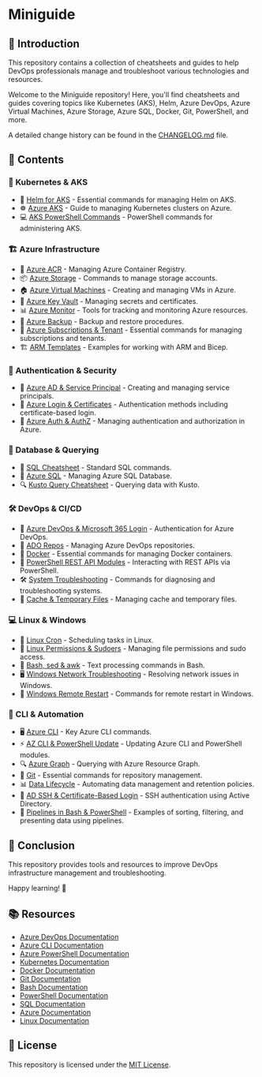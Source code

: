 # Miniguide

## 📌 Introduction
This repository contains a collection of cheatsheets and guides to help DevOps professionals manage and troubleshoot various technologies and resources.

Welcome to the Miniguide repository! Here, you'll find cheatsheets and guides covering topics like Kubernetes (AKS), Helm, Azure DevOps, Azure Virtual Machines, Azure Storage, Azure SQL, Docker, Git, PowerShell, and more.

A detailed change history can be found in the [CHANGELOG.md](changelog.txt) file.

## 📂 Contents

### 🚀 Kubernetes & AKS
- 🐳 [Helm for AKS](aks-helm-cheatsheet.md) - Essential commands for managing Helm on AKS.
- ☸️ [Azure AKS](aks-cheatsheet.md) - Guide to managing Kubernetes clusters on Azure.
- 💻 [AKS PowerShell Commands](aks.md) - PowerShell commands for administering AKS.

### 🏗️ Azure Infrastructure
- 🎯 [Azure ACR](azure-acr-cheatsheet.md) - Managing Azure Container Registry.
- 📦 [Azure Storage](azure-storage-cheatsheet.md) - Commands to manage storage accounts.
- 🏠 [Azure Virtual Machines](azure-vm-cheatsheet.md) - Creating and managing VMs in Azure.
- 🔑 [Azure Key Vault](azure-keyvault-cheatsheet.md) - Managing secrets and certificates.
- 📊 [Azure Monitor](azure-monitoring-cheatsheet.md) - Tools for tracking and monitoring Azure resources.
- 🔄 [Azure Backup](azure-backup-cheatsheet.md) - Backup and restore procedures.
- 🏢 [Azure Subscriptions & Tenant](azure-subscriptions-tenant-cheatsheet.md) - Essential commands for managing subscriptions and tenants.
- 🏗️ [ARM Templates](arm-templates-cheatsheet.md) - Examples for working with ARM and Bicep.

### 🔐 Authentication & Security
- 🔑 [Azure AD & Service Principal](az-ad-serviceprincipal-cheatsheet.md) - Creating and managing service principals.
- 🔐 [Azure Login & Certificates](az-login-certificates-cheatsheet.md) - Authentication methods including certificate-based login.
- 🔄 [Azure Auth & AuthZ](azure-auth-authz-cheatsheet.md) - Managing authentication and authorization in Azure.

### 💾 Database & Querying
- 📜 [SQL Cheatsheet](sql-cheatsheet.md) - Standard SQL commands.
- 🏦 [Azure SQL](azure-sql-cheatsheet.md) - Managing Azure SQL Database.
- 🔍 [Kusto Query Cheatsheet](kusto-cheatsheet.md) - Querying data with Kusto.

### 🛠️ DevOps & CI/CD
- 🔄 [Azure DevOps & Microsoft 365 Login](azure-devops-m365-login-cheatsheet.md) - Authentication for Azure DevOps.
- 📂 [ADO Repos](ado-repos-cheatsheet.md) - Managing Azure DevOps repositories.
- 🔨 [Docker](docker-cheatsheet.md) - Essential commands for managing Docker containers.
- 🔧 [PowerShell REST API Modules](powershell-restapi-modules-cheatsheet.md) - Interacting with REST APIs via PowerShell.
- 🛠️ [System Troubleshooting](system-troubleshooting-cheatsheet.md) - Commands for diagnosing and troubleshooting systems.
- 💾 [Cache & Temporary Files](cache-temp-files-cheatsheet.md) - Managing cache and temporary files.

### 💻 Linux & Windows
- 🐧 [Linux Cron](cron-linux-cheatsheet.md) - Scheduling tasks in Linux.
- 🔐 [Linux Permissions & Sudoers](linux-permissions-cheatsheet.md) - Managing file permissions and sudo access.
- 📜 [Bash, sed & awk](bash-sed-awk-cheatsheet.md) - Text processing commands in Bash.
- 🖥️ [Windows Network Troubleshooting](windows-network-cheatsheet.md) - Resolving network issues in Windows.
- 🔄 [Windows Remote Restart](windows-remote-restart-cheatsheet.md) - Commands for remote restart in Windows.

### 🔗 CLI & Automation
- 🖥️ [Azure CLI](az-cli-cheatsheet.md) - Key Azure CLI commands.
- ⚡ [AZ CLI & PowerShell Update](azcli-powershell-update-cheatsheet.md) - Updating Azure CLI and PowerShell modules.
- 🔍 [Azure Graph](az-graph-cheatsheet.md) - Querying with Azure Resource Graph.
- 🔀 [Git](git-cheatsheet.md) - Essential commands for repository management.
- 📊 [Data Lifecycle](data-lifecycle-cheatsheet.md) - Automating data management and retention policies.
- 🔑 [AD SSH & Certificate-Based Login](ad-ssh-cert-login-cheatsheet.md) - SSH authentication using Active Directory.
- 🔄 [Pipelines in Bash & PowerShell](pipelines-bash-powershell-cheatsheet.md) - Examples of sorting, filtering, and presenting data using pipelines.

## 🎯 Conclusion
This repository provides tools and resources to improve DevOps infrastructure management and troubleshooting.

Happy learning! 🚀

## 📚 Resources
- [Azure DevOps Documentation](https://docs.microsoft.com/en-us/azure/devops/?view=azure-devops)
- [Azure CLI Documentation](https://docs.microsoft.com/en-us/cli/azure/?view=azure-cli-latest)
- [Azure PowerShell Documentation](https://docs.microsoft.com/en-us/powershell/azure/?view=azps-7.1.0)
- [Kubernetes Documentation](https://kubernetes.io/docs/home/)
- [Docker Documentation](https://docs.docker.com/)
- [Git Documentation](https://git-scm.com/doc)
- [Bash Documentation](https://www.gnu.org/software/bash/manual/bash.html)
- [PowerShell Documentation](https://docs.microsoft.com/en-us/powershell/)
- [SQL Documentation](https://dev.mysql.com/doc/)
- [Azure Documentation](https://docs.microsoft.com/en-us/azure/?product=featured)
- [Linux Documentation](https://www.kernel.org/doc/html/latest/index.html)
  
## 📝 License
This repository is licensed under the [MIT License](LICENSE).
